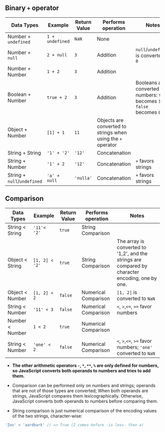 ## Binary `+` operator

| Data Types      | Example  | Return Value | Performs operation | Notes                              |
|-----------------|-------------|--------------|--------------------|------------------------------------|
| Number + `undefined` | `1 + undefined`     | `NaN`          | None           |                                    |
| Number + `null` | `2 + null`   | `3`       | Addition      | `null`/`undefined` is converted to `0`                 |
| Number + Number | `1 + 2`     | `3`          | Addition           |                                    |
| Boolean + Number | `true + 2` | `3`          | Addition           | Booleans are converted to numbers: `true` becomes `1`, `false` becomes `0`.  |
| Object + Number | `[1] + 1`     | `11`          | Objects are converted to strings when using the  `+` operator      |                                    |
| String + String | `'1' + '2'` | `'12'`       | Concatenation      |                                    |
| String + Number | `'1' + 2`   | `'12'`       | Concatenation      | `+` favors strings                 |
| String + `null`/`undefined` | `'a' + null`   | `'nulla'`       | Concatenation      | `+` favors strings                 |

## Comparison

| Data Types      | Example  | Return Value | Performs operation | Notes                              |
|-----------------|-------------|--------------|--------------------|------------------------------------|
| String < String | `'11'< '2'` | `true`       | String Comparison  |                                    |
| Object < String | `[1, 2] < '2'` | `true`      | String Comparison  |  The array is converted to '1,2', and the strings are compared by character encoding, one by one.
| Object < Number | `[1, 2] < 2` | `false`       | Numerical Comparison  | `[1, 2]` is converted to `NaN`                                    |
| String < Number | `'11' < 3`  | `false`      | Numerical Comparison | `<`, `>`,`<=`, `>=` favor numbers  |
| Number < Number | `1 < 2`     | `true`       | Numerical Comparison |                                    |
| String < Number | `'one' < 2` | `false`      | Numerical Comparison | `<`, `>`,`<=`, `>=` favor numbers; `'one'` converted to `NaN`         |

- **The other arithmetic operators `-`, `*`, `**`, `%` are only defined for numbers, so JavaScript converts both operands to numbers and tries to add them.**

- Comparison can be performed only on numbers and strings; operands that are not of those types are converted;
When both operands are strings, JavaScript compares them lexicographically. Otherwise, JavaScript converts both operands to numbers before comparing them.

- String comparison is just numerical comparison of the encoding values of the two strings, character-wise:
```js
'Zoo' < 'aardbark' // => True (Z comes before -is less- than a)
```

